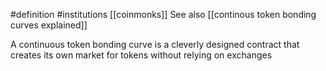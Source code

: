 #definition 
#institutions [[coinmonks]]
See also [[continous token bonding curves explained]]


A continuous token bonding curve is a cleverly designed contract that creates its own market for tokens without relying on exchanges